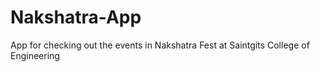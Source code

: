 # Nakshatra-App
App for checking out the events in Nakshatra Fest at Saintgits College of Engineering
